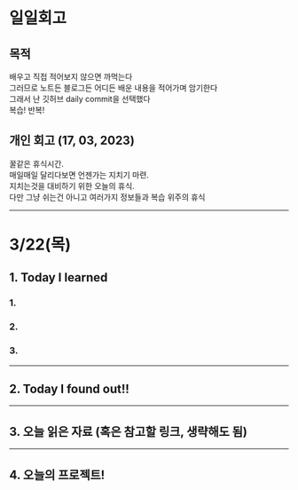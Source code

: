 # 일일회고

## 목적
배우고 직접 적어보지 않으면 까먹는다   
그러므로 노트든 블로그든 어디든 배운 내용을 적어가며 암기한다   
그래서 난 깃허브 daily commit을 선택했다   
복습! 반복!

## 개인 회고 (17, 03, 2023)
꿀같은 휴식시간. <br>
매일매일 달리다보면 언젠가는 지치기 마련.  <br>
지치는것을 대비하기 위한 오늘의 휴식. <br>
다만 그냥 쉬는건 아니고 여러가지 정보들과 복습 위주의 휴식 <br>
- - - -
# 3/22(목)

## 1. Today I learned
### 1. 

### 2. 

### 3. 
- - - -

## 2. Today I found out!!

- - - -

## 3. 오늘 읽은 자료 (혹은 참고할 링크, 생략해도 됨)


- - - -

## 4. 오늘의 프로젝트!

